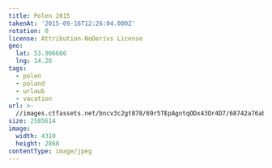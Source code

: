 ```yaml
---
title: Polen 2015
takenAt: '2015-09-16T12:26:04.000Z'
rotation: 0
license: Attribution-NoDerivs License
geo:
  lat: 53.906666
  lng: 14.26
tags:
  - polen
  - poland
  - urlaub
  - vacation
url: >-
  //images.ctfassets.net/bncv3c2gt878/69r5TEpAgntqODx43Or4D7/68742a76abfa8ecc358eea1078819d0e/polen-2015_25931845396_o
size: 2585614
image:
  width: 4310
  height: 2868
contentType: image/jpeg
---
```


